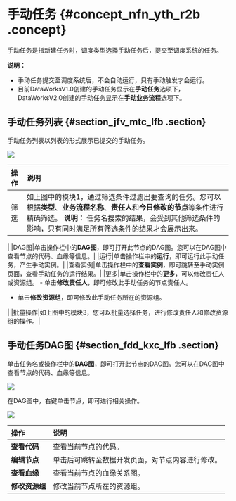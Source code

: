 # 手动任务 {#concept_nfn_yth_r2b .concept}

手动任务是指新建任务时，调度类型选择手动任务后，提交至调度系统的任务。

**说明：** 

-   手动任务提交至调度系统后，不会自动运行，只有手动触发才会运行。
-   目前DataWorksV1.0创建的手动任务显示在**手动任务**选项下，DataWorksV2.0创建的手动任务显示在**手动业务流程**选项下。

## 手动任务列表 {#section_jfv_mtc_lfb .section}

手动任务列表以列表的形式展示已提交的手动任务。

![](http://static-aliyun-doc.oss-cn-hangzhou.aliyuncs.com/assets/img/16356/15622129888770_zh-CN.jpg)

|操作|说明|
|:-|:-|
|筛选|如上图中的模块1，通过筛选条件过滤出要查询的任务。您可以根据**类型**、**业务流程名称**、**责任人**和**今日修改的节点**等条件进行精确筛选。 **说明：** 任务名搜索的结果，会受到其他筛选条件的影响，只有同时满足所有筛选条件的结果才会展示出来。

 |
|DAG图|单击操作栏中的**DAG图**，即可打开此节点的DAG图。您可以在DAG图中查看节点的代码、血缘等信息。|
|运行|单击操作栏中的**运行**，即可运行此手动任务，产生手动实例。|
|查看实例|单击操作栏中的**查看实例**，即可跳转至手动实例页面，查看手动任务的运行结果。|
|更多|单击操作栏中的**更多**，可以修改责任人或资源组。 -   单击**修改责任人**，即可修改此手动任务的节点责任人。
-   单击**修改资源组**，即可修改此手动任务所在的资源组。

 |
|批量操作|如上图中的模块3，您可以批量选择任务，进行修改责任人和修改资源组的操作。|

## 手动任务DAG图 {#section_fdd_kxc_lfb .section}

单击任务名或操作栏中的**DAG图**，即可打开此节点的DAG图。您可以在DAG图中查看节点的代码、血缘等信息。

![](http://static-aliyun-doc.oss-cn-hangzhou.aliyuncs.com/assets/img/16356/15622129898771_zh-CN.jpg)

在DAG图中，右键单击节点，即可进行相关操作。

![](http://static-aliyun-doc.oss-cn-hangzhou.aliyuncs.com/assets/img/16356/15622129898772_zh-CN.jpg)

|操作|说明|
|:-|:-|
|**查看代码**|查看当前节点的代码。|
|**编辑节点**|单击后可跳转至数据开发页面，对节点内容进行修改。|
|**查看血缘**|查看当前节点的血缘关系图。|
|**修改资源组**|修改当前节点所在的资源组。|

